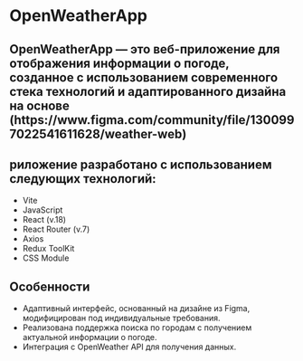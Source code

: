# OpenWeatherApp

<h2>OpenWeatherApp — это веб-приложение для отображения информации о погоде, созданное с использованием современного стека технологий и адаптированного дизайна на основе (https://www.figma.com/community/file/1300997022541611628/weather-web)</h2>

## риложение разработано с использованием следующих технологий:

<ul>
  <li>Vite</li>
  <li>JavaScript</li>
  <li>React (v.18)</li>
  <li>React Router (v.7)</li>
  <li>Axios</li>
  <li>Redux ToolKit</li>
  <li>CSS Module</li>
</ul>

## Особенности

<ul>
  <li>Адаптивный интерфейс, основанный на дизайне из Figma, модифицирован под индивидуальные требования.</li>
  <li>Реализована поддержка поиска по городам с получением актуальной информации о погоде.</li>
  <li>Интеграция с OpenWeather API для получения данных.</li>
</ul>